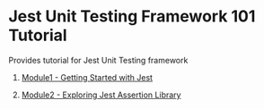 # Jest Unit Testing Framework 101 Tutorial

Provides tutorial for Jest Unit Testing framework

1. [Module1 - Getting Started with Jest](https://github.com/pakbaz/Jest101Training/tree/master/Module1%20-%20Getting%20Started%20with%20Jest)

2. [Module2 - Exploring Jest Assertion Library](https://github.com/pakbaz/Jest101Training/tree/master/Module2%20-%20Exploring%20Jest%20Assertion%20Library)
